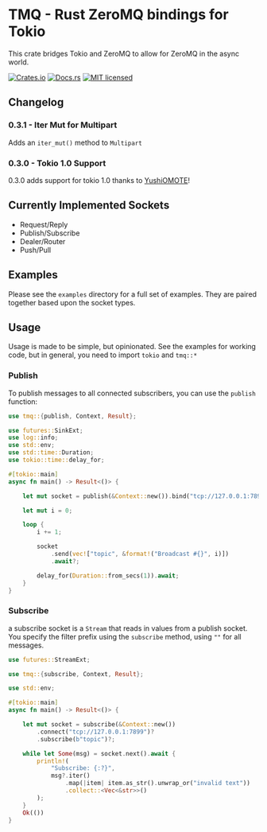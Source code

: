 # TMQ - Rust ZeroMQ bindings for Tokio

This crate bridges Tokio and ZeroMQ to allow for ZeroMQ in the async world.

[![Crates.io][crates-badge]][crates-url]
[![Docs.rs][docs-badge]][docs-url]
[![MIT licensed][mit-badge]][mit-url]

[crates-badge]: https://img.shields.io/crates/v/tmq.svg
[crates-url]: https://crates.io/crates/tmq
[mit-badge]: https://img.shields.io/badge/license-MIT-blue.svg
[mit-url]: https://choosealicense.com/licenses/mit/
[docs-badge]: https://img.shields.io/docsrs/tmq.svg
[docs-url]: https://docs.rs/crate/tmq/latest

## Changelog

### 0.3.1 - Iter Mut for Multipart

Adds an `iter_mut()` method to `Multipart`

### 0.3.0 - Tokio 1.0 Support

0.3.0 adds support for tokio 1.0 thanks to [YushiOMOTE](https://github.com/YushiOMOTE)!

## Currently Implemented Sockets

* Request/Reply
* Publish/Subscribe
* Dealer/Router
* Push/Pull

## Examples

Please see the `examples` directory for a full set of examples.  They are paired together based upon the socket types.

## Usage

Usage is made to be simple, but opinionated.   See the examples for working code, but in general, you need to import `tokio` and `tmq::*`

### Publish

To publish messages to all connected subscribers, you can use the `publish` function:

```rust
use tmq::{publish, Context, Result};

use futures::SinkExt;
use log::info;
use std::env;
use std::time::Duration;
use tokio::time::delay_for;

#[tokio::main]
async fn main() -> Result<()> {

    let mut socket = publish(&Context::new()).bind("tcp://127.0.0.1:7899")?;

    let mut i = 0;

    loop {
        i += 1;

        socket
            .send(vec!["topic", &format!("Broadcast #{}", i)])
            .await?;

        delay_for(Duration::from_secs(1)).await;
    }
}
```

### Subscribe

a subscribe socket is a `Stream` that reads in values from a publish socket.  You specify the filter prefix using the `subscribe` method, using `""` for all messages.

```rust
use futures::StreamExt;

use tmq::{subscribe, Context, Result};

use std::env;

#[tokio::main]
async fn main() -> Result<()> {

    let mut socket = subscribe(&Context::new())
        .connect("tcp://127.0.0.1:7899")?
        .subscribe(b"topic")?;

    while let Some(msg) = socket.next().await {
        println!(
            "Subscribe: {:?}",
            msg?.iter()
                .map(|item| item.as_str().unwrap_or("invalid text"))
                .collect::<Vec<&str>>()
        );
    }
    Ok(())
}
```



